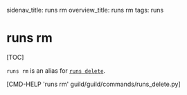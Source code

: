 sidenav_title: runs rm
overview_title: runs rm
tags: runs

# runs rm

[TOC]

`runs rm` is an alias for [`runs delete`](cmd:runs-delete).

[CMD-HELP 'runs rm' guild/guild/commands/runs_delete.py]
